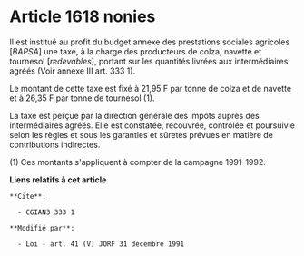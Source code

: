# Article 1618 nonies

Il est institué au profit du budget annexe des prestations sociales agricoles [*BAPSA*] une taxe, à la charge des producteurs
de colza, navette et tournesol [*redevables*], portant sur les quantités livrées aux intermédiaires agréés (Voir annexe III
art. 333 1).

Le montant de cette taxe est fixé à 21,95 F par tonne de colza et de navette et à 26,35 F par tonne de tournesol (1).

La taxe est perçue par la direction générale des impôts auprès des intermédiaires agréés. Elle est constatée, recouvrée,
contrôlée et poursuivie selon les règles et sous les garanties et sûretés prévues en matière de contributions indirectes.

(1) Ces montants s'appliquent à compter de la campagne 1991-1992.

**Liens relatifs à cet article**

	**Cite**:

	  - CGIAN3 333 1

	**Modifié par**:

	  - Loi - art. 41 (V) JORF 31 décembre 1991
